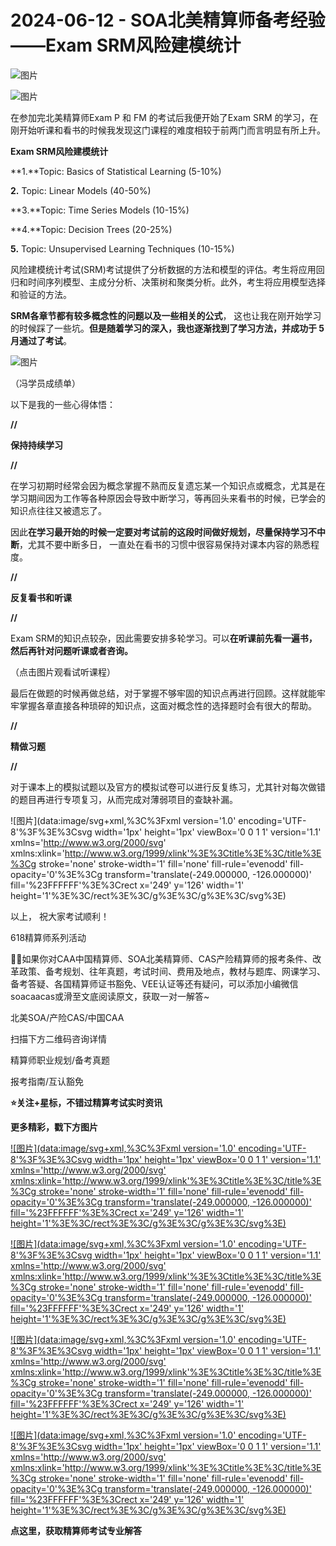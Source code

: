 # 2024-06-12 - SOA北美精算师备考经验——Exam SRM风险建模统计

![图片](https://mmbiz.qpic.cn/mmbiz_jpg/mK3FpI9af4kg4PH3You8v1p2s4zAl35ZxNnxg0MdNmVTvH2IJcatox7FnBcNAnYE4JN8ZPBDeK1yLvRwqaptmA/640?wx_fmt=jpeg&wxfrom=5&wx_lazy=1&wx_co=1&tp=webp)

![图片](https://mmbiz.qpic.cn/mmbiz_gif/mK3FpI9af4kg4PH3You8v1p2s4zAl35ZQkpnCFrL4sxibTsCHduia44N0WRpw0ibe62rGfxowYB0ZzQROPDAlhh3Q/640?wx_fmt=gif&wxfrom=5&wx_lazy=1&tp=webp)

在参加完北美精算师Exam P 和 FM 的考试后我便开始了Exam SRM 的学习，在刚开始听课和看书的时候我发现这门课程的难度相较于前两门而言明显有所上升。

**Exam SRM风险建模统计**

**1.**Topic: Basics of Statistical Learning (5-10%)

**2.** Topic: Linear Models (40-50%)

**3.**Topic: Time Series Models (10-15%)

**4.**Topic: Decision Trees (20-25%)

**5.** Topic: Unsupervised Learning Techniques (10-15%)

风险建模统计考试(SRM)考试提供了分析数据的方法和模型的评估。考生将应用回归和时间序列模型、主成分分析、决策树和聚类分析。此外，考生将应用模型选择和验证的方法。

**SRM各章节都有较多概念性的问题以及一些相关的公式**， 这也让我在刚开始学习的时候踩了一些坑。**但是随着学习的深入，我也逐渐找到了学习方法，并成功于 5 月通过了考试**。

![图片](https://mmbiz.qpic.cn/sz_mmbiz_png/mK3FpI9af4kTEFHGwdlbbaDCicaAmG8IoZVCMBZFzSZhJZmJDkVtLpnBOC5LTvtLWKqRRTVCic6gLLhgUVVskwLw/640?wx_fmt=png&from=appmsg&tp=webp&wxfrom=5&wx_lazy=1)

（冯学员成绩单）

以下是我的一些心得体悟：

**//**

**保持持续学习**

**//**

在学习初期时经常会因为概念掌握不熟而反复遗忘某一个知识点或概念，尤其是在学习期间因为工作等各种原因会导致中断学习，等再回头来看书的时候，已学会的知识点往往又被遗忘了。

因此**在学习最开始的时候一定要对考试前的这段时间做好规划，尽量保持学习不中断**，尤其不要中断多日， 一直处在看书的习惯中很容易保持对课本内容的熟悉程度。

  

**//**

**反复看书和听课**

**//**

Exam SRM的知识点较杂，因此需要安排多轮学习。可以**在听课前先看一遍书，然后再针对问题听课或者咨询。**




（点击图片观看试听课程）

最后在做题的时候再做总结，对于掌握不够牢固的知识点再进行回顾。这样就能牢牢掌握各章直接各种琐碎的知识点，这面对概念性的选择题时会有很大的帮助。

**//**

**精做习题**

**//**

对于课本上的模拟试题以及官方的模拟试卷可以进行反复练习，尤其针对每次做错的题目再进行专项复习，从而完成对薄弱项目的查缺补漏。

![图片](data:image/svg+xml,%3C%3Fxml version='1.0' encoding='UTF-8'%3F%3E%3Csvg width='1px' height='1px' viewBox='0 0 1 1' version='1.1' xmlns='http://www.w3.org/2000/svg' xmlns:xlink='http://www.w3.org/1999/xlink'%3E%3Ctitle%3E%3C/title%3E%3Cg stroke='none' stroke-width='1' fill='none' fill-rule='evenodd' fill-opacity='0'%3E%3Cg transform='translate(-249.000000, -126.000000)' fill='%23FFFFFF'%3E%3Crect x='249' y='126' width='1' height='1'%3E%3C/rect%3E%3C/g%3E%3C/g%3E%3C/svg%3E)
  

以上， 祝大家考试顺利！

618精算师系列活动




💁‍♀️如果你对CAA中国精算师、SOA北美精算师、CAS产险精算师的报考条件、改革政策、备考规划、往年真题，考试时间、费用及地点，教材与题库、网课学习、备考答疑、各国精算师证书豁免、VEE认证等还有疑问，可以添加小编微信soacaacas或滑至文底阅读原文，获取一对一解答~

北美SOA/产险CAS/中国CAA

扫描下方二维码咨询详情


精算师职业规划/备考真题

报考指南/互认豁免

**⭐关注+星标，不错过精算考试实时资讯**



**更多精彩，戳下方图片**


[![图片](data:image/svg+xml,%3C%3Fxml version='1.0' encoding='UTF-8'%3F%3E%3Csvg width='1px' height='1px' viewBox='0 0 1 1' version='1.1' xmlns='http://www.w3.org/2000/svg' xmlns:xlink='http://www.w3.org/1999/xlink'%3E%3Ctitle%3E%3C/title%3E%3Cg stroke='none' stroke-width='1' fill='none' fill-rule='evenodd' fill-opacity='0'%3E%3Cg transform='translate(-249.000000, -126.000000)' fill='%23FFFFFF'%3E%3Crect x='249' y='126' width='1' height='1'%3E%3C/rect%3E%3C/g%3E%3C/g%3E%3C/svg%3E)](http://mp.weixin.qq.com/s?__biz=Mzg5ODgxNDE0NQ==&mid=2247499489&idx=1&sn=28bc71f9486a17b4e2a1e8576252b8af&chksm=c05e674ff729ee59dc54a8f5e5fdeacd3fa24632cb9fea93f694e23708dddce948576251acd3&scene=21#wechat_redirect)

[![图片](data:image/svg+xml,%3C%3Fxml version='1.0' encoding='UTF-8'%3F%3E%3Csvg width='1px' height='1px' viewBox='0 0 1 1' version='1.1' xmlns='http://www.w3.org/2000/svg' xmlns:xlink='http://www.w3.org/1999/xlink'%3E%3Ctitle%3E%3C/title%3E%3Cg stroke='none' stroke-width='1' fill='none' fill-rule='evenodd' fill-opacity='0'%3E%3Cg transform='translate(-249.000000, -126.000000)' fill='%23FFFFFF'%3E%3Crect x='249' y='126' width='1' height='1'%3E%3C/rect%3E%3C/g%3E%3C/g%3E%3C/svg%3E)](http://mp.weixin.qq.com/s?__biz=Mzg5ODgxNDE0NQ==&mid=2247498943&idx=1&sn=5bce19bec0ad4273adf76176e0f511af&chksm=c05e6511f729ec074f2cfb8bf9ce06b7a2eb71bbbc70450c89e265774c37dfc5db1c6534d7bb&scene=21#wechat_redirect)

[![图片](data:image/svg+xml,%3C%3Fxml version='1.0' encoding='UTF-8'%3F%3E%3Csvg width='1px' height='1px' viewBox='0 0 1 1' version='1.1' xmlns='http://www.w3.org/2000/svg' xmlns:xlink='http://www.w3.org/1999/xlink'%3E%3Ctitle%3E%3C/title%3E%3Cg stroke='none' stroke-width='1' fill='none' fill-rule='evenodd' fill-opacity='0'%3E%3Cg transform='translate(-249.000000, -126.000000)' fill='%23FFFFFF'%3E%3Crect x='249' y='126' width='1' height='1'%3E%3C/rect%3E%3C/g%3E%3C/g%3E%3C/svg%3E)](http://mp.weixin.qq.com/s?__biz=Mzg5ODgxNDE0NQ==&mid=2247499760&idx=1&sn=16dd1f8015b2fdf0d3f5c47ddf2fcace&chksm=c05e665ef729ef4854ae8257ec868b9532dcfb6820e0234ab54e19cc8c68e8eb7ecffbcb5525&scene=21#wechat_redirect)

[![图片](data:image/svg+xml,%3C%3Fxml version='1.0' encoding='UTF-8'%3F%3E%3Csvg width='1px' height='1px' viewBox='0 0 1 1' version='1.1' xmlns='http://www.w3.org/2000/svg' xmlns:xlink='http://www.w3.org/1999/xlink'%3E%3Ctitle%3E%3C/title%3E%3Cg stroke='none' stroke-width='1' fill='none' fill-rule='evenodd' fill-opacity='0'%3E%3Cg transform='translate(-249.000000, -126.000000)' fill='%23FFFFFF'%3E%3Crect x='249' y='126' width='1' height='1'%3E%3C/rect%3E%3C/g%3E%3C/g%3E%3C/svg%3E)](http://mp.weixin.qq.com/s?__biz=Mzg5ODgxNDE0NQ==&mid=2247498518&idx=1&sn=bad02502a37ffc8531b5fd7f7cf952fe&chksm=c05e62b8f729ebaef2b92ff18af0a0407edb1421c3392c037361ad4a0ddda6c44bfea8e77254&scene=21#wechat_redirect)




**点这里，获取精算师考试专业解答**